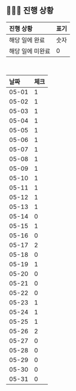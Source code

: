 ## 🧑🏻‍💻 진행 상황

| 진행 상황            | 표기  |
|:-----------------|:----|
| 해당 일에 완료      | 숫자   |
| 해당 일에 미완료    | 0   |



<br>

| 날짜  | 체크 |
|:------|:----|
| 05-01 | 1 |
| 05-02 | 1 |
| 05-03 | 1 |
| 05-04 | 1 |
| 05-05 | 1 |
| 05-06 | 1 |
| 05-07 | 1 |
| 05-08 | 1 |
| 05-09 | 1 |
| 05-10 | 1 |
| 05-11 | 1 |
| 05-12 | 1 |
| 05-13 | 1 |
| 05-14 | 0 |
| 05-15 | 1 |
| 05-16 | 0 |
| 05-17 | 2 |
| 05-18 | 0 |
| 05-19 | 1 |
| 05-20 | 0 |
| 05-21 | 0 |
| 05-22 | 0 |
| 05-23 | 1 |
| 05-24 | 1 |
| 05-25 | 1 |
| 05-26 | 2 |
| 05-27 | 0 |
| 05-28 | 0 |
| 05-29 | 0 |
| 05-30 | 0 |
| 05-31 | 0 |
